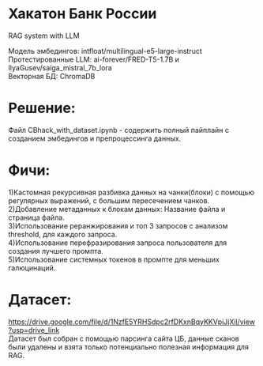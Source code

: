 # Хакатон Банк России
RAG system with LLM

Модель эмбедингов: intfloat/multilingual-e5-large-instruct<br>
Протестированные LLM: ai-forever/FRED-T5-1.7B  и IlyaGusev/saiga_mistral_7b_lora<br>
Векторная БД: ChromaDB
# Решение:
Файл CBhack_with_dataset.ipynb - содержить полный пайплайн с созданием эмбедингов и препроцессинга данных.
# Фичи:
1)Кастомная рекурсивная разбивка данных на чанки(блоки) с помощью регулярных выражений, с большим пересечением чанков.<br>
2)Добавление метаданных к блокам данных: Название файла и страница файла.<br>
3)Использование реранжирования и топ 3 запросов с анализом threshold, для каждого запроса.<br>
4)Использование перефразирования запроса пользователя для создания лучшего промпта.<br>
5)Использование системных токенов в промпте для меньших галюцинаций.<br>
# Датасет:
https://drive.google.com/file/d/1NzfE5YRHSdpc2rfDKxnBqyKKVpiJjXil/view?usp=drive_link <br>
Датасет был собран с помощью парсинга сайта ЦБ, данные сканов были удалены и взята только потенциально полезная информация для RAG.
